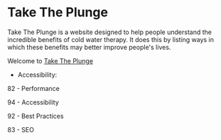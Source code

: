 # Take The Plunge

Take The Plunge is a website designed to help people understand the incredible benefits of cold water therapy. It does this by listing ways in which these benefits may better improve people's lives. 

Welcome to  [Take The Plunge](https://mattwass.github.io/My-Project-1-5/)


- Accessibility:

82 - Performance

94 - Accessibility

92 - Best Practices

83 - SEO
